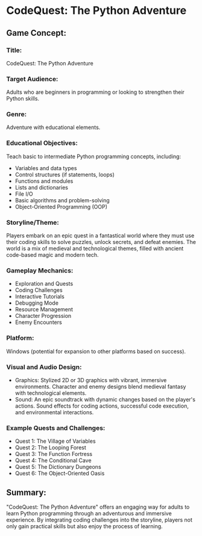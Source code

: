 # CodeQuest: The Python Adventure

## Game Concept:

### Title:
CodeQuest: The Python Adventure

### Target Audience:
Adults who are beginners in programming or looking to strengthen their Python skills.

### Genre:
Adventure with educational elements.

### Educational Objectives:
Teach basic to intermediate Python programming concepts, including:
- Variables and data types
- Control structures (if statements, loops)
- Functions and modules
- Lists and dictionaries
- File I/O
- Basic algorithms and problem-solving
- Object-Oriented Programming (OOP)

### Storyline/Theme:
Players embark on an epic quest in a fantastical world where they must use their coding skills to solve puzzles, unlock secrets, and defeat enemies. The world is a mix of medieval and technological themes, filled with ancient code-based magic and modern tech.

### Gameplay Mechanics:
- Exploration and Quests
- Coding Challenges
- Interactive Tutorials
- Debugging Mode
- Resource Management
- Character Progression
- Enemy Encounters

### Platform:
Windows (potential for expansion to other platforms based on success).

### Visual and Audio Design:
- Graphics: Stylized 2D or 3D graphics with vibrant, immersive environments. Character and enemy designs blend medieval fantasy with technological elements.
- Sound: An epic soundtrack with dynamic changes based on the player's actions. Sound effects for coding actions, successful code execution, and environmental interactions.

### Example Quests and Challenges:
- Quest 1: The Village of Variables
- Quest 2: The Looping Forest
- Quest 3: The Function Fortress
- Quest 4: The Conditional Cave
- Quest 5: The Dictionary Dungeons
- Quest 6: The Object-Oriented Oasis

## Summary:
"CodeQuest: The Python Adventure" offers an engaging way for adults to learn Python programming through an adventurous and immersive experience. By integrating coding challenges into the storyline, players not only gain practical skills but also enjoy the process of learning.

